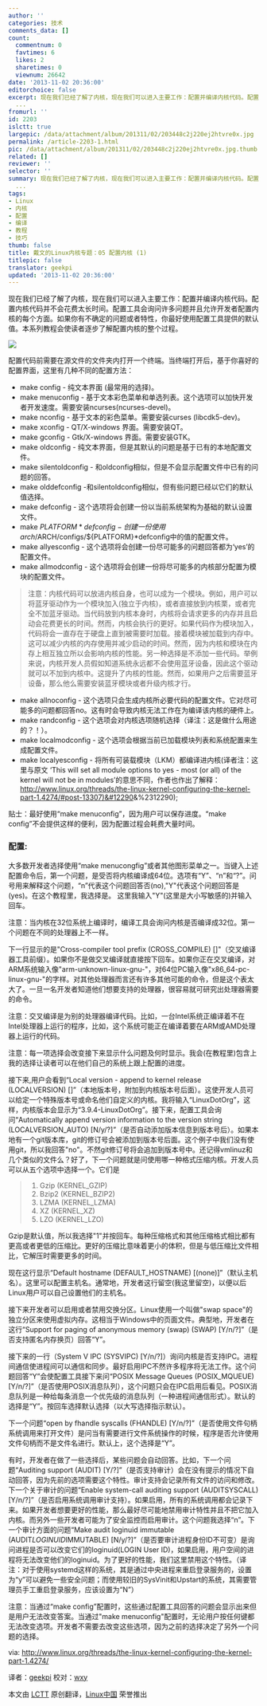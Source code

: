 ```yaml
---
author: ''
categories: 技术
comments_data: []
count:
  commentnum: 0
  favtimes: 6
  likes: 2
  sharetimes: 0
  viewnum: 26642
date: '2013-11-02 20:36:00'
editorchoice: false
excerpt: 现在我们已经了解了内核，现在我们可以进入主要工作：配置并编译内核代码。配置内核代码并不会花费太长时间。配置工具会询问许多问题并且允许开发者配置内核的每个方面。如果你有不确定的问题或者特性，你最好使用配
  ...
fromurl: ''
id: 2203
islctt: true
largepic: /data/attachment/album/201311/02/203448c2j220ej2htvre0x.jpg
permalink: /article-2203-1.html
pic: /data/attachment/album/201311/02/203448c2j220ej2htvre0x.jpg.thumb.jpg
related: []
reviewer: ''
selector: ''
summary: 现在我们已经了解了内核，现在我们可以进入主要工作：配置并编译内核代码。配置内核代码并不会花费太长时间。配置工具会询问许多问题并且允许开发者配置内核的每个方面。如果你有不确定的问题或者特性，你最好使用配
  ...
tags:
- Linux
- 内核
- 配置
- 编译
- 教程
- 技巧
thumb: false
title: 戴文的Linux内核专题：05 配置内核 (1)
titlepic: false
translator: geekpi
updated: '2013-11-02 20:36:00'
---
```


现在我们已经了解了内核，现在我们可以进入主要工作：配置并编译内核代码。配置内核代码并不会花费太长时间。配置工具会询问许多问题并且允许开发者配置内核的每个方面。如果你有不确定的问题或者特性，你最好使用配置工具提供的默认值。本系列教程会使读者逐步了解配置内核的整个过程。


![](/data/attachment/album/201311/02/203448c2j220ej2htvre0x.jpg)


配置代码前需要在源文件的文件夹内打开一个终端。当终端打开后，基于你喜好的配置界面，这里有几种不同的配置方法：


* make config - 纯文本界面 (最常用的选择)。
* make menuconfig - 基于文本彩色菜单和单选列表。这个选项可以加快开发者开发速度。需要安装ncurses(ncurses-devel)。
* make nconfig - 基于文本的彩色菜单。需要安装curses (libcdk5-dev)。
* make xconfig - QT/X-windows 界面。需要安装QT。
* make gconfig - Gtk/X-windows 界面。需要安装GTK。
* make oldconfig - 纯文本界面，但是其默认的问题是基于已有的本地配置文件。
* make silentoldconfig - 和oldconfig相似，但是不会显示配置文件中已有的问题的回答。
* make olddefconfig -和silentoldconfig相似，但有些问题已经以它们的默认值选择。
* make defconfig - 这个选项将会创建一份以当前系统架构为基础的默认设置文件。
* make ${PLATFORM}*defconfig - 创建一份使用arch/$ARCH/configs/${PLATFORM}*defconfig中的值的配置文件。
* make allyesconfig - 这个选项将会创建一份尽可能多的问题回答都为‘yes’的配置文件。
* make allmodconfig - 这个选项将会创建一份将尽可能多的内核部分配置为模块的配置文件。



> 
> 注意：内核代码可以放进内核自身，也可以成为一个模块。例如，用户可以将蓝牙驱动作为一个模块加入(独立于内核)，或者直接放到内核栗，或者完全不加蓝牙驱动。当代码放到内核本身时，内核将会请求更多的内存并且启动会花费更长的时间。然而，内核会执行的更好。如果代码作为模块加入，代码将会一直存在于硬盘上直到被需要时加载。接着模块被加载到内存中。这可以减少内核的内存使用并减少启动的时间。然而，因为内核和模块在内存上相互独立所以会影响内核的性能。另一种选择是不添加一些代码。举例来说，内核开发人员假如知道系统永远都不会使用蓝牙设备，因此这个驱动就可以不加到内核中。这提升了内核的性能。然而，如果用户之后需要蓝牙设备，那么他么需要安装蓝牙模块或者升级内核才行。
> 
> 
> 


* make allnoconfig - 这个选项只会生成内核所必要代码的配置文件。它对尽可能多的问题都回答no。这有时会导致内核无法工作在为编译该内核的硬件上。
* make randconfig - 这个选项会对内核选项随机选择（译注：这是做什么用途的？！）。
* make localmodconfig - 这个选项会根据当前已加载模块列表和系统配置来生成配置文件。
* make localyesconfig - 将所有可装载模块（LKM）都编译进内核(译者注：这里与原文 ‘This will set all module options to yes - most (or all) of the kernel will not be in modules’的意思不同，作者也作出了解释：[http://www.linux.org/threads/the-linux-kernel-configuring-the-kernel-part-1.4274/#post-13307)&#12290](http://www.linux.org/threads/the-linux-kernel-configuring-the-kernel-part-1.4274/#post-13307)&%2312290);


贴士：最好使用“make menuconfig”，因为用户可以保存进度。“make config”不会提供这样的便利，因为配置过程会耗费大量时间。


### **配置:**


大多数开发者选择使用“make menucongfig”或者其他图形菜单之一。当键入上述配置命令后，第一个问题，是受否将内核编译成64位。选项有“Y”、“n”和“?”。问号用来解释这个问题，“n”代表这个问题回答否(no),"Y"代表这个问题回答是(yes)。在这个教程里，我选择是。 这里我输入"Y"(这里是大小写敏感的)并输入回车。


注意：当内核在32位系统上编译时，编译工具会询问内核是否编译成32位。第一个问题在不同的处理器上不一样。


下一行显示的是"Cross-compiler tool prefix (CROSS\_COMPILE) []"（交叉编译器工具前缀）。如果你不是做交叉编译就直接按下回车。如果你正在交叉编译，对ARM系统输入像"arm-unknown-linux-gnu-"，对64位PC输入像"x86\_64-pc-linux-gnu-"的字样。对其他处理器而言还有许多其他可能的命令，但是这个表太大了。一旦一名开发者知道他们想要支持的处理器，很容易就可研究出处理器需要的命令。


注意：交叉编译是为别的处理器编译代码。比如，一台Intel系统正编译着不在Intel处理器上运行的程序，比如，这个系统可能正在编译着要在ARM或AMD处理器上运行的代码。


注意：每一项选择会改变接下来显示什么问题及何时显示。我会(在教程里)包含上我的选择让读者可以在他们自己的系统上跟上配置的进度。


接下来,用户会看到“Local version - append to kernel release (LOCALVERSION) []”（本地版本号，附加到内核版本号后面）。这使开发人员可以给定一个特殊版本号或命名他们自定义的内核。我将输入“LinuxDotOrg”，这样，内核版本会显示为“3.9.4-LinuxDotOrg”。接下来，配置工具会询问“Automatically append version information to the version string (LOCALVERSION\_AUTO) [N/y/?]”（是否自动添加版本信息到版本号后）。如果本地有一个git版本库，git的修订号会被添加到版本号后面。这个例子中我们没有使用git，所以我回答"no"。不然git修订号将会追加到版本号中。还记得vmlinuz和几个类似的文件么？好了，下一个问题就是问使用哪一种格式压缩内核。开发人员可以从五个选项中选择一个。它们是



> 1. Gzip (KERNEL\_GZIP)
> 2. Bzip2 (KERNEL\_BZIP2)
> 3. LZMA (KERNEL\_LZMA)
> 4. XZ (KERNEL\_XZ)
> 5. LZO (KERNEL\_LZO)
> 


Gzip是默认值，所以我选择"1"并按回车。每种压缩格式和其他压缩格式相比都有更高或者更低的压缩比。更好的压缩比意味着更小的体积，但是与低压缩比文件相比，它解压时需要更多的时间。


现在这行显示“Default hostname (DEFAULT\_HOSTNAME) [(none)]”（默认主机名）。这里可以配置主机名。通常地，开发者这行留空(我这里留空)，以便以后Linux用户可以自己设置他们的主机名。


接下来开发者可以启用或者禁用交换分区。Linux使用一个叫做"swap space"的独立分区来使用虚拟内存。这相当于Windows中的页面文件。典型地，开发者在这行“Support for paging of anonymous memory (swap) (SWAP) [Y/n/?]”（是否支持匿名内存换页）回答“Y”。


接下来的一行（System V IPC (SYSVIPC) [Y/n/?]）询问内核是否支持IPC。进程间通信使进程间可以通信和同步。最好启用IPC不然许多程序将无法工作。这个问题回答“Y”会使配置工具接下来问“POSIX Message Queues (POSIX\_MQUEUE) [Y/n/?]”（是否使用POSIX消息队列），这个问题只会在IPC启用后看见。POSIX消息队列是一种给每条消息一个优先级的消息队列（一种进程间通信形式）。默认的选择是“Y”。按回车选择默认选择（以大写选择指示默认）。


下一个问题“open by fhandle syscalls (FHANDLE) [Y/n/?]”（是否使用文件句柄系统调用来打开文件）是问当有需要进行文件系统操作的时候，程序是否允许使用文件句柄而不是文件名进行。默认上，这个选择是“Y”。


有时，开发者在做了一些选择后，某些问题会自动回答。比如，下一个问题“Auditing support (AUDIT) [Y/?]”（是否支持审计）会在没有提示的情况下自动回答，因为先前的选项需要这个特性。审计支持会记录所有文件的访问和修改。下一个关于审计的问题“Enable system-call auditing support (AUDITSYSCALL) [Y/n/?]”（是否启用系统调用审计支持）。如果启用，所有的系统调用都会记录下来。如果开发者想要更好的性能，那么最好尽可能地禁用审计特性并且不把它加入内核。而另外一些开发者可能为了安全监控而启用审计。这个问题我选择“n”。下一个审计方面的问题“Make audit loginuid immutable (AUDIT*LOGINUID*IMMUTABLE) [N/y/?]”（是否要审计进程身份ID不可变）是询问进程是否可以改变它们的loginuid(LOGIN User ID)，如果启用，用户空间的进程将无法改变他们的loginuid。为了更好的性能，我们这里禁用这个特性。（译注：对于使用systemd这样的系统，其是通过中央进程来重启登录服务的，设置为“y”可以避免一些安全问题；而使用较旧的SysVinit和Upstart的系统，其需要管理员手工重启登录服务，应该设置为“N”）


注意：当通过“make config”配置时，这些通过配置工具回答的问题会显示出来但是用户无法改变答案。当通过"make menuconfig"配置时，无论用户按任何键都无法改变选项。开发者不需要去改变这些选项，因为之前的选择决定了另外一个问题的选择。


 


via: <http://www.linux.org/threads/the-linux-kernel-configuring-the-kernel-part-1.4274/>


译者：[geekpi](https://github.com/geekpi) 校对：[wxy](https://github.com/wxy)


本文由 [LCTT](https://github.com/LCTT/TranslateProject) 原创翻译，[Linux中国](http://linux.cn/) 荣誉推出
